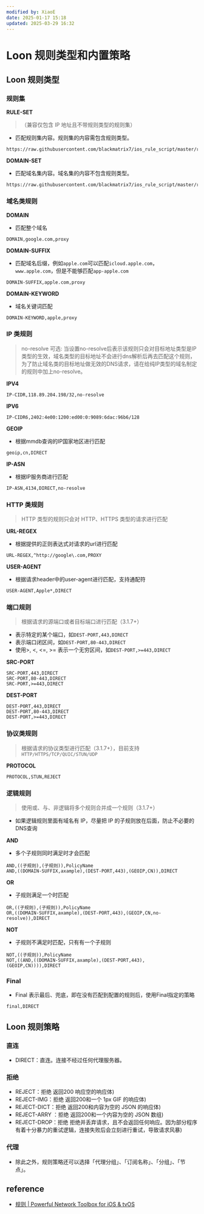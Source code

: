 ```yaml
---
modified by: XiaoE
date: 2025-01-17 15:18
updated: 2025-03-29 16:32
---
```

# Loon 规则类型和内置策略

## Loon 规则类型

### 规则集

**RULE-SET**
> （兼容仅包含 IP 地址且不带规则类型的规则集）
- 匹配规则集内容。规则集的内容需包含规则类型。
```
https://raw.githubusercontent.com/blackmatrix7/ios_rule_script/master/rule/Shadowrocket/Apple/Apple.list
```

**DOMAIN-SET**
- 匹配域名集内容。域名集的内容不包含规则类型。
```
https://raw.githubusercontent.com/blackmatrix7/ios_rule_script/master/rule/Shadowrocket/Apple/Apple_Domain.list
```

### 域名类规则

**DOMAIN**
- 匹配整个域名
```
DOMAIN,google.com,proxy
```

**DOMAIN-SUFFIX**
- 匹配域名后缀，例如`apple.com`可以匹配`icloud.apple.com`，`www.apple.com`，但是不能够匹配`app-apple.com`
```
DOMAIN-SUFFIX,apple.com,proxy
```

**DOMAIN-KEYWORD**
- 域名关键词匹配
```
DOMAIN-KEYWORD,apple,proxy
```

### IP 类规则
> no-resolve 可选: 当设置no-resolve后表示该规则只会对目标地址类型是IP类型的生效，域名类型的目标地址不会进行dns解析后再去匹配这个规则，为了防止域名类的目标地址做无效的DNS请求，请在给纯IP类型的域名制定的规则中加上no-resolve。

**IPV4**
```
IP-CIDR,118.89.204.198/32,no-resolve
```

**IPV6**
```
IP-CIDR6,2402:4e00:1200:ed00:0:9089:6dac:96b6/128
```

**GEOIP**
- 根据mmdb查询的IP国家地区进行匹配
```
geoip,cn,DIRECT
```

**IP-ASN**
- 根据IP服务商进行匹配
```
IP-ASN,4134,DIRECT,no-resolve
```

### HTTP 类规则
> HTTP 类型的规则只会对 HTTP、HTTPS 类型的请求进行匹配

**URL-REGEX**
- 根据提供的正则表达式对请求的url进行匹配
```
URL-REGEX,^http://google\.com,PROXY
```

**USER-AGENT**
- 根据请求header中的user-agent进行匹配，支持通配符
```
USER-AGENT,Apple*,DIRECT
```

### 端口规则
> 根据请求的源端口或者目标端口进行匹配（3.1.7+）
- 表示特定的某个端口，如`DEST-PORT,443,DIRECT`
- 表示端口闭区间，如`DEST-PORT,80-443,DIRECT`
- 使用>, <, <=, >= 表示一个无穷区间，如`DEST-PORT,>=443,DIRECT`

**SRC-PORT**
```
SRC-PORT,443,DIRECT
SRC-PORT,80-443,DIRECT
SRC-PORT,>=443,DIRECT
```

**DEST-PORT**
```
DEST-PORT,443,DIRECT
DEST-PORT,80-443,DIRECT
DEST-PORT,>=443,DIRECT
```

### 协议类规则
> 根据请求的协议类型进行匹配（3.1.7+），目前支持`HTTP/HTTPS/TCP/QUIC/STUN/UDP`

**PROTOCOL**
```
PROTOCOL,STUN,REJECT
```

### 逻辑规则
> 使用或、与、非逻辑将多个规则合并成一个规则（3.1.7+）
- 如果逻辑规则里面有域名有 IP，尽量把 IP 的子规则放在后面，防止不必要的DNS查询

**AND**
- 多个子规则同时满足时才会匹配
```
AND,((子规则),(子规则)),PolicyName
AND,((DOMAIN-SUFFIX,axample),(DEST-PORT,443),(GEOIP,CN)),DIRECT
```

**OR**
- 子规则满足一个时匹配
```
OR,((子规则),(子规则)),PolicyName
OR,((DOMAIN-SUFFIX,axample),(DEST-PORT,443),(GEOIP,CN,no-resolve)),DIRECT
```

**NOT**
- 子规则不满足时匹配，只有有一个子规则
```
NOT,((子规则)),PolicyName
NOT,((AND,((DOMAIN-SUFFIX,axample),(DEST-PORT,443),(GEOIP,CN)))),DIRECT
```

### Final
- Final 表示最后、兜底，即在没有匹配到配置的规则后，使用Final指定的策略
```
final,DIRECT
```

## Loon 规则策略

### 直连
- DIRECT：直连。连接不经过任何代理服务器。

### 拒绝
- REJECT：拒绝 返回200 响应空的响应体)
- REJECT-IMG：拒绝 返回200和一个 1px GIF 的响应体)
- REJECT-DICT：拒绝 返回200和内容为空的 JSON 的响应体)
- REJECT-ARRY ：拒绝 返回200和一个内容为空的 JSON 数组)
- REJECT-DROP：拒绝 拒绝并丢弃请求，且不会返回任何响应。因为部分程序有着十分暴力的重试逻辑，连接失败后会立刻进行重试，导致请求风暴)

### 代理
- 除此之外，规则策略还可以选择「代理分组」、「订阅名称」、「分组」、「节点」。

## reference
- [规则 | Powerful Network Toolbox for iOS & tvOS](https://nsloon.app/docs/category/%E8%A7%84%E5%88%99)